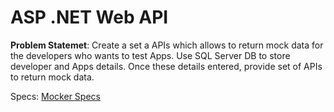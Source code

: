 
# ASP .NET Web API
**Problem Statemet**: Create a set a APIs which allows to return mock data for the developers who wants to test Apps. Use
SQL Server DB to store developer and Apps details. Once these details entered, provide set of APIs to
return mock data.

Specs: [Mocker Specs](Aspnet_WebAPI_Assignment)